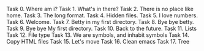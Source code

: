 Task 0. Where am i?
Task 1. What's in there?
Task 2. There is no place like home.
Task 3. The long format.
Task 4. Hidden files.
Task 5. I love numbers.
Task 6. Welcome.
Task 7. Betty in my first directory.
Task 8. Bye bye betty.
Task 9. Bye bye My first directory.
Task 10. Back to the future.
Task 11. Lists
Task 12. File type
Task 13. We are symbols, and inhabit symbols
Task 14. Copy HTML files
Task 15. Let's move
Task 16. Clean emacs
Task 17. Tree
